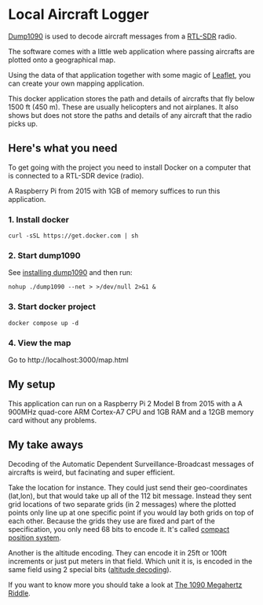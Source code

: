 # Local Aircraft Logger
[Dump1090](https://github.com/antirez/dump1090) is used to decode aircraft messages from a [RTL-SDR](https://www.rtl-sdr.com/) radio.

The software comes with a little web application where passing aircrafts are plotted onto a geographical map.

Using the data of that application together with some magic of [Leaflet](https://leafletjs.com/), you can create your own mapping application.

This docker application stores the path and details of aircrafts that fly below 1500 ft (450 m). These are usually helicopters and not airplanes. It also shows but does not store the paths and details of any aircraft that the radio picks up.

## Here's what you need
To get going with the project you need to install Docker on a computer that is connected to a RTL-SDR device (radio).

A Raspberry Pi from 2015 with 1GB of memory suffices to run this application.

### 1. Install docker
`curl -sSL https://get.docker.com | sh`

### 2. Start dump1090
See [installing dump1090](https://github.com/antirez/dump1090?tab=readme-ov-file#installation) and then run:

`nohup ./dump1090 --net > >/dev/null 2>&1 &`

### 3. Start docker project
`docker compose up -d`

### 4. View the map
Go to http://localhost:3000/map.html

## My setup
This application can run on a Raspberry Pi 2 Model B from 2015 with a A 900MHz quad-core ARM Cortex-A7 CPU and 1GB RAM and a 12GB memory card without any problems.

## My take aways
Decoding of the Automatic Dependent Surveillance-Broadcast messages of aircrafts is weird, but facinating and super efficient.

Take the location for instance. They could just send their geo-coordinates (lat,lon), but that would take up all of the 112 bit message.
Instead they sent grid locations of two separate grids (in 2 messages) where the plotted points only line up at one specific point if you would lay both grids on top of each other.
Because the grids they use are fixed and part of the specification, you only need 68 bits to encode it.
It's called [compact position system](https://mode-s.org/1090mhz/content/ads-b/3-airborne-position.html#an-over-simplified-example).

Another is the altitude encoding. They can encode it in 25ft or 100ft increments or just put meters in that field. Which unit it is, is encoded in the same field using 2 special bits ([altitude decoding](https://mode-s.org/1090mhz/content/ads-b/3-airborne-position.html#altitude-decoding)).

If you want to know more you should take a look at [The 1090 Megahertz Riddle](https://mode-s.org/1090mhz/).